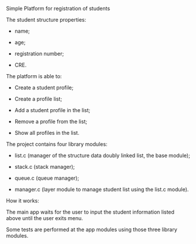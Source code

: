Simple Platform for registration of students

The student structure properties:

- name;

- age;

- registration number;

- CRE.

The platform is able to:

- Create a student profile;

- Create a profile list;

- Add a student profile in the list;

- Remove a profile from the list;

- Show all profiles in the list.

The project contains four library modules:

- list.c (manager of the structure data doubly linked list, the base module);

- stack.c (stack manager);

- queue.c (queue manager);

- manager.c (layer module to manage student list using the list.c module).

How it works:

The main app waits for the user to input the student information listed above until the user exits menu.

Some tests are performed at the app modules using those three library modules.